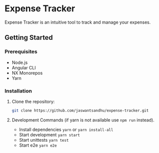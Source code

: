 # Expense Tracker

Expense Tracker is an intuitive tool to track and manage your expenses.

## Getting Started

### Prerequisites

- Node.js
- Angular CLI
- NX Monorepos
- Yarn

### Installation

1. Clone the repository:
   ```bash
   git clone https://github.com/jaswantsandhu/expense-tracker.git
    ```


2. Development Commands (if yarn is not available use ```npm run``` instead).
    - Install dependencies 
        ```yarn``` or ```yarn install-all```
    - Start development 
        ```yarn start```
    - Start unittests
        ```yarn test```
    - Start e2e
        ```yarn e2e```